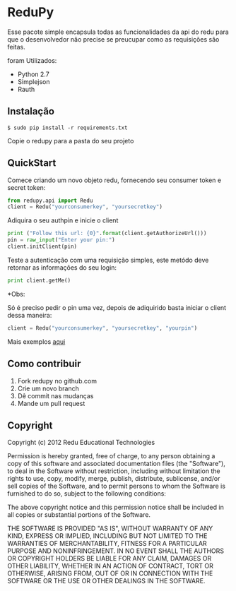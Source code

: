 # ReduPy

Esse pacote simple encapsula todas as funcionalidades da api do redu para que o desenvolvedor não precise se preucupar como as requisições são feitas. 

foram Utilizados:

- Python 2.7
- Simplejson
- Rauth


## Instalação


```
$ sudo pip install -r requirements.txt
```

Copie o redupy para a pasta do seu projeto


## QuickStart

Comece criando um novo objeto redu, fornecendo seu consumer token e secret token:

```python
from redupy.api import Redu
client = Redu("yourconsumerkey", "yoursecretkey")
```

Adiquira o seu authpin e inicie o client

```python
print ("Follow this url: {0}".format(client.getAuthorizeUrl()))
pin = raw_input("Enter your pin:")
client.initClient(pin)
```

Teste a autenticação com uma requisição simples, este metódo deve retornar as informações do seu login:

```python
print client.getMe()
```

*Obs:

Só é preciso pedir o pin uma vez, depois de adiquirido basta iniciar o client dessa maneira:

```python
client = Redu("yourconsumerkey", "yoursecretkey", "yourpin")
```

Mais exemplos [aqui](https://github.com/redu/redupy/examples)

## Como contribuir

1. Fork redupy no github.com
2. Crie um novo branch
3. Dê commit nas mudanças
4. Mande um pull request

## Copyright

Copyright (c) 2012 Redu Educational Technologies

Permission is hereby granted, free of charge, to any person obtaining a copy of this software and associated documentation files (the "Software"), to deal in the Software without restriction, including without limitation the rights to use, copy, modify, merge, publish, distribute, sublicense, and/or sell copies of the Software, and to permit persons to whom the Software is furnished to do so, subject to the following conditions:

The above copyright notice and this permission notice shall be included in all copies or substantial portions of the Software.

THE SOFTWARE IS PROVIDED "AS IS", WITHOUT WARRANTY OF ANY KIND, EXPRESS OR IMPLIED, INCLUDING BUT NOT LIMITED TO THE WARRANTIES OF MERCHANTABILITY, FITNESS FOR A PARTICULAR PURPOSE AND NONINFRINGEMENT. IN NO EVENT SHALL THE AUTHORS OR COPYRIGHT HOLDERS BE LIABLE FOR ANY CLAIM, DAMAGES OR OTHER LIABILITY, WHETHER IN AN ACTION OF CONTRACT, TORT OR OTHERWISE, ARISING FROM, OUT OF OR IN CONNECTION WITH THE SOFTWARE OR THE USE OR OTHER DEALINGS IN THE SOFTWARE.